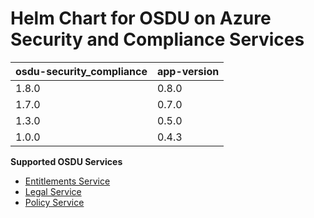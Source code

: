 # Helm Chart for OSDU on Azure Security and Compliance Services

| osdu-security_compliance  | app-version  |
| ------------------------- | ----------   |
| 1.8.0                     | 0.8.0        |
| 1.7.0                     | 0.7.0        |
| 1.3.0                     | 0.5.0        |
| 1.0.0                     | 0.4.3        |

__Supported OSDU Services__

- [Entitlements Service](https://community.opengroup.org/osdu/platform/security-and-compliance/entitlements-azure)
- [Legal Service](https://community.opengroup.org/osdu/platform/security-and-compliance/legal)
- [Policy Service](https://community.opengroup.org/osdu/platform/security-and-compliance/policy)
